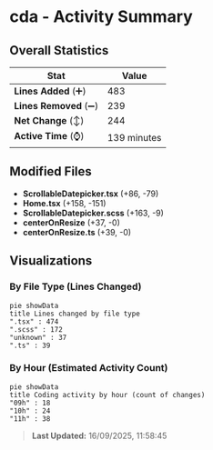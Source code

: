 # cda - Activity Summary 

## Overall Statistics

| Stat                   | Value                                                             |
| ---------------------- | ----------------------------------------------------------------- |
| **Lines Added** (➕)   | 483                                          |
| **Lines Removed** (➖) | 239                                        |
| **Net Change** (↕)    | 244                |
| **Active Time** (⌚)   | 139 minutes |


## Modified Files
- **ScrollableDatepicker.tsx** (+86, -79)
- **Home.tsx** (+158, -151)
- **ScrollableDatepicker.scss** (+163, -9)
- **centerOnResize** (+37, -0)
- **centerOnResize.ts** (+39, -0)

## Visualizations

### By File Type (Lines Changed)

```mermaid
pie showData
title Lines changed by file type
".tsx" : 474
".scss" : 172
"unknown" : 37
".ts" : 39
```

### By Hour (Estimated Activity Count)

```mermaid
pie showData
title Coding activity by hour (count of changes)
"09h" : 18
"10h" : 24
"11h" : 38
```


> **Last Updated:** 16/09/2025, 11:58:45